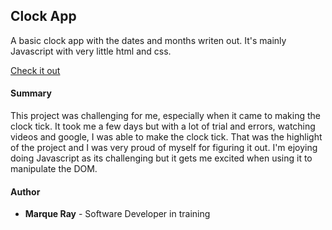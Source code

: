 ## Clock App
<p>
 A basic clock app with the dates and months writen out. It's mainly Javascript with very little html and css.
</p>

[Check it out](https://mray2k4.github.io/Clock-App/)

#### Summary
<p>
This project was challenging for me, especially when it came to making the clock tick. It took me a few days but with a lot of trial and errors, watching videos and google, I was able to make the clock tick. That was the highlight of the project and I was very proud of myself for figuring it out. I'm ejoying doing Javascript as its challenging but it gets me excited when using it to manipulate the DOM.
</p>

#### Author
* **Marque Ray** - Software Developer in training
